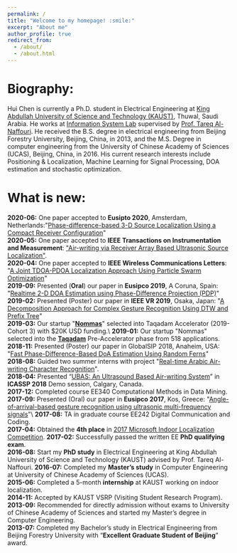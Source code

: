 ```yaml
---
permalink: /
title: "Welcome to my homepage! :smile:"
excerpt: "About me"
author_profile: true
redirect_from: 
  - /about/
  - /about.html
---
```


Biography:
=====
Hui Chen is currently a Ph.D. student in Electrical Engineering at [King Abdullah University of Science and Technology (KAUST)](https://www.kaust.edu.sa/en), Thuwal, Saudi Arabia. He works at [Information System Lab](https://cemse.kaust.edu.sa/isl/about-isl) supervised by [Prof. Tareq Al-Naffouri](https://cemse.kaust.edu.sa/isl/people/person/tareq-al-naffouri). He received the B.S. degree in electrical engineering from Beijing Forestry University, Beijing, China, in 2013, and the M.S. Degree in computer engineering from the University of Chinese Academy of Sciences (UCAS), Beijing, China, in 2016. His current research interests include Positioning & Localization, Machine Learning for Signal Processing, DOA estimation and stochastic optimization.

What is new:
=====
**2020-06:**  One paper accepted to **Eusipto 2020**, Amsterdam, Netherlands:"[Phase-difference-based 3-D Source Localization Using a Compact Receiver Configuration](https://www.researchgate.net/publication/342444512_Phase-difference-based_3-D_Source_Localization_Using_a_Compact_Receiver_Configuration)"\
**2020-05:**  One paper accepted to **IEEE Transactions on Instrumentation and Measurement**: ["Air-writing via Receiver Array Based Ultrasonic Source Localization"](https://ieeexplore.ieee.org/stamp/stamp.jsp?arnumber=9082625).\
**2020-04:**  One paper accepted to **IEEE Wireless Communications Letters**: "[A Joint TDOA-PDOA Localization Approach Using Particle Swarm Optimization](https://ieeexplore.ieee.org/iel7/5962382/6065724/09062333.pdf)"\
**2019-09:**  Presented (**Oral**) our paper in **Eusipco 2019**, A Coruna, Spain: "[Realtime 2-D DOA Estimation using Phase-Difference Projection (PDP)](https://ieeexplore.ieee.org/stamp/stamp.jsp?arnumber=8902804)"\
**2019-02:**  Presented (Poster) our paper in **IEEE VR 2019**, Osaka, Japan: "[A Decomposition Approach for Complex Gesture Recognition Using DTW and Prefix Tree](https://ieeexplore.ieee.org/stamp/stamp.jsp?tp=&arnumber=8797868)"\
**2019-03:**  Our startup "[**Nommas**](https://innovation.kaust.edu.sa/taqadam-startups/)" selected into Taqadam Accelerator (2019-Cohort 3) with $20K USD funding.\ 
**2019-01:**  Our startup "Nommas" selected into the [**Taqadam**](https://innovation.kaust.edu.sa/taqadam/) Pre-Accelerator phase from 518 applications.\
**2018-11:**  Presented (Poster) our paper in GlobalSIP 2018, Anaheim, USA: "[Fast Phase-Difference-Based DoA Estimation Using Random Ferns](https://ieeexplore.ieee.org/stamp/stamp.jsp?arnumber=8646676)"\
**2018-08:**  Guided two summer interns with project "[Real-time Arabic Air-writing Character Recognition](https://ssi.kaust.edu.sa/overview)".\
**2018-04:**  Presented “[UBAS: An Ultrasound Based Air-writing System](https://2018.ieeeicassp.org/Demos.asp)” in **ICASSP 2018** Demo session, Calgary, Canada.\
**2017-12:**  Completed course EE340 Computational Methods in Data Mining.\
**2017-09:**  Presented (Oral) our paper in **Eusipco 2017**, Kos, Greece: "[Angle-of-arrival-based gesture recognition using ultrasonic multi-frequency signals](https://ieeexplore.ieee.org/stamp/stamp.jsp?arnumber=8081160)"\ 
**2017-08:**  TA in graduate course EE242 Digital Communication and Coding.\
**2017-04:**  Obtained the **4th place** in [2017 Microsoft Indoor Localization Competition](https://www.microsoft.com/en-us/research/event/microsoft-indoor-localization-competition-ipsn-2017/).
**2017-02:**  Successfully passed the written EE **PhD qualifying exam**.  
**2016-08:**  Start my **PhD study** in Electrical Engineering at King Abdullah University of Science and Technology (KAUST) advised by Prof. Tareq Al-Naffouri. 
**2016-07:**  Completed my **Master’s study** in Computer Engineering at University of Chinese Academy of Sciences (UCAS).  
**2015-06:**  Completed a 5-month **internship** at KAUST working on indoor localization.  
**2014-11:**  Accepted by KAUST VSRP (Visiting Student Research Program).  
**2013-09:**  Recommended for directly admission without exams to University of Chinese Academy of Sciences and started my Master’s degree in Computer Engineering.  
**2013-07:**  Completed my Bachelor’s study in Electrical Engineering from Beijing Forestry University with “**Excellent Graduate Student of Beijing**” award.  

